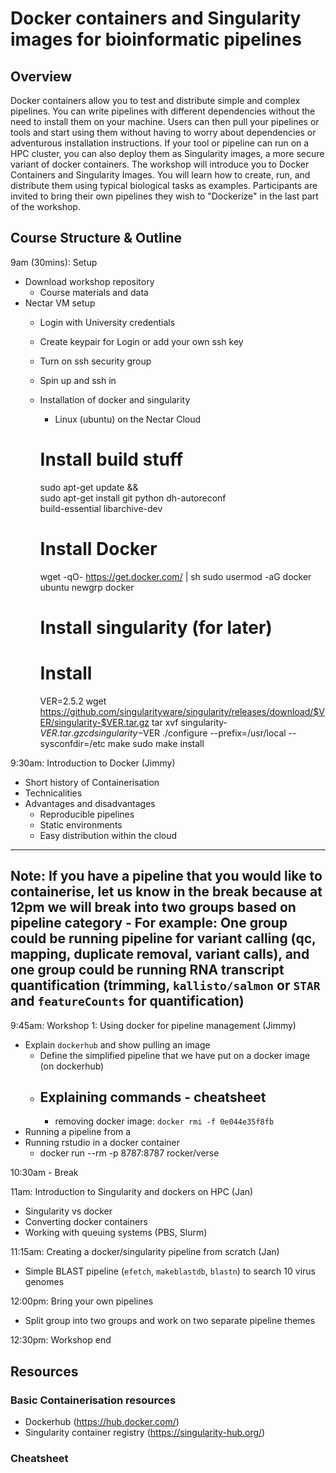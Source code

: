 # Docker containers and Singularity images for bioinformatic pipelines

## Overview

Docker containers allow you to test and distribute simple and complex pipelines. You can write pipelines with different dependencies without the need to install them on your machine. Users can then pull your pipelines or tools and start using them without having to worry about dependencies or adventurous installation instructions. If your tool or pipeline can run on a HPC cluster, you can also deploy them as Singularity images, a more secure variant of docker containers. The workshop will introduce you to Docker Containers and Singularity Images. You will learn how to create, run, and distribute them using typical biological tasks as examples. Participants are invited to bring their own pipelines they wish to "Dockerize" in the last part of the workshop.


## Course Structure & Outline

9am (30mins): Setup
- Download workshop repository
    - Course materials and data
- Nectar VM setup
    - Login with University credentials
    - Create keypair for Login or add your own ssh key
    - Turn on ssh security group
    - Spin up and ssh in
    - Installation of docker and singularity
        - Linux (ubuntu) on the Nectar Cloud

        # Install build stuff
        sudo apt-get update && \
        sudo apt-get install git python dh-autoreconf \
            build-essential libarchive-dev

        # Install Docker
        wget -qO- https://get.docker.com/ | sh
        sudo usermod -aG docker ubuntu
        newgrp docker

        # Install singularity (for later)
        # Install
        VER=2.5.2
        wget https://github.com/singularityware/singularity/releases/download/$VER/singularity-$VER.tar.gz
        tar xvf singularity-$VER.tar.gz
        cd singularity-$VER
        ./configure --prefix=/usr/local --sysconfdir=/etc
        make
        sudo make install


9:30am: Introduction to Docker (Jimmy)
- Short history of Containerisation
- Technicalities
- Advantages and disadvantages
    - Reproducible pipelines
    - Static environments
    - Easy distribution within the cloud

---
**Note:** If you have a pipeline that you would like to containerise, let us know in the break because at 12pm we will break into two groups based on pipeline category
    - For example: One group could be running pipeline for variant calling (qc, mapping, duplicate removal, variant calls), and one group could be running RNA transcript quantification (trimming, `kallisto/salmon` or `STAR` and `featureCounts` for quantification)
---

9:45am: Workshop 1: Using docker for pipeline management (Jimmy)
- Explain `dockerhub` and show pulling an image
    - Define the simplified pipeline that we have put on a docker image (on dockerhub)
    - Explaining commands - cheatsheet
        -
        - removing docker image: `docker rmi -f 0e044e35f8fb`
- Running a pipeline from a
- Running rstudio in a docker container
    - docker run --rm -p 8787:8787 rocker/verse

10:30am - Break

11am: Introduction to Singularity and dockers on HPC (Jan)
- Singularity vs docker
- Converting docker containers
- Working with queuing systems (PBS, Slurm)

11:15am: Creating a docker/singularity pipeline from scratch (Jan)
- Simple BLAST pipeline (`efetch`, `makeblastdb`, `blastn`) to search 10 virus genomes

12:00pm: Bring your own pipelines
- Split group into two groups and work on two separate pipeline themes

12:30pm: Workshop end

## Resources

### Basic Containerisation resources
- Dockerhub (https://hub.docker.com/)
- Singularity container registry (https://singularity-hub.org/)

### Cheatsheet

